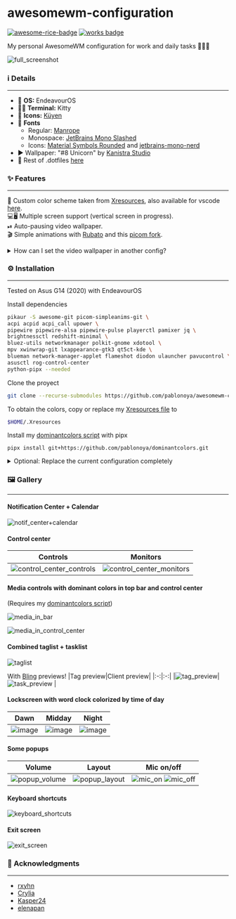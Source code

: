 # awesomewm-configuration
[![awesome-rice-badge](https://raw.githubusercontent.com/zemmsoares/awesome-rices/main/assets/awesome-rice-badge.svg)](https://github.com/zemmsoares/awesome-rices)
[![works badge](https://cdn.jsdelivr.net/gh/nikku/works-on-my-machine@v0.2.0/badge.svg)](https://github.com/nikku/works-on-my-machine)

My personal AwesomeWM configuration for work and daily tasks 👨🏼‍💻

![full_screenshot](https://github.com/pablonoya/awesomewm-configuration/assets/31524852/d151f061-00c6-4304-9fe4-ae33a6eb2285)



### ℹ️ Details
---
- 🐧 **OS:**  EndeavourOS
- 🧑‍💻 **Terminal:** Kitty
- 🌙 **Icons:** [Küyen](https://github.com/fabianalexisinostroza/Kuyen-icons)
- 🔡 **Fonts**
  - Regular: [Manrope](https://www.gent.media/manrope)
  - Monospace: [JetBrains Mono Slashed](https://github.com/sharpjs/JetBrainsMonoSlashed#installation)
  - Icons: [Material Symbols Rounded](https://github.com/google/material-design-icons/tree/master/variablefont) and [jetbrains-mono-nerd](https://archlinux.org/packages/community/any/ttf-jetbrains-mono-nerd/)
- ▶ Wallpaper: "#8 Unicorn" by [Kanistra Studio](https://www.artstation.com/artwork/Bmd6zm)
- 📄 Rest of .dotfiles [here](https://github.com/pablonoya/dotfiles)


### ✨ Features
---
🎨 Custom color scheme taken from [Xresources](https://github.com/pablonoya/dotfiles/blob/main/Xresources), also available for vscode [here](https://github.com/pablonoya/seramuriana).  
💻🖥 Multiple screen support (vertical screen in progress).  
⏯ Auto-pausing video wallpaper.  
🎬 Simple animations with [Rubato](https://github.com/andOrlando/rubato) and this [picom fork](https://github.com/fdev31/picom).

<details>
<summary>How can I set the video wallpaper in another config?</summary>

Set video wallpaper using [Awesome Away](https://github.com/shmilee/awesome-away) with a custom window name
https://github.com/pablonoya/awesomewm-configuration/blob/ed0b10fff129717ab1ff3b48abc56d7197345cf8/configuration/video_wallpaper.lua#L15-L26

and autostart this small script
https://github.com/pablonoya/awesomewm-configuration/blob/ed0b10fff129717ab1ff3b48abc56d7197345cf8/configuration/pause_videowallpaper#L3-L12 
</details>


### ⚙ Installation
---
Tested on Asus G14 (2020) with EndeavourOS

Install dependencies
```sh
pikaur -S awesome-git picom-simpleanims-git \
acpi acpid acpi_call upower \
pipewire pipewire-alsa pipewire-pulse playerctl pamixer jq \
brightnessctl redshift-minimal \
bluez-utils networkmanager polkit-gnome xdotool \
mpv xwinwrap-git lxappearance-gtk3 qt5ct-kde \
blueman network-manager-applet flameshot diodon ulauncher pavucontrol \
asusctl rog-control-center
python-pipx --needed
```
</details>

Clone the proyect
```sh
git clone --recurse-submodules https://github.com/pablonoya/awesomewm-configuration
```

To obtain the colors, copy or replace my [Xresources file](https://github.com/pablonoya/dotfiles/blob/main/Xresources) to
```sh
$HOME/.Xresources
```

Install my [dominantcolors script](https://github.com/pablonoya/dominantcolors) with pipx
```
pipx install git+https://github.com/pablonoya/dominantcolors.git
```

<details>
<summary>Optional: Replace the current configuration completely</summary>


```sh
mv awesomewm-configuration $HOME/.config/awesome
```
</details>


### 🖼 Gallery
---
#### Notification Center + Calendar  
![notif_center+calendar](https://github.com/pablonoya/awesomewm-configuration/assets/31524852/381a3fdd-7b64-4060-ac13-ac07e8f864e1)

#### Control center
|Controls|Monitors|
|:-:|:-:|
|![control_center_controls](https://user-images.githubusercontent.com/31524852/232521407-83232103-e1d9-40d7-a2cd-07cf5ddcecd2.png)|![control_center_monitors](https://user-images.githubusercontent.com/31524852/232395856-87c766c4-1058-408c-84f6-e481d9f649cd.png)    |

#### Media controls with dominant colors in top bar and control center
(Requires my [dominantcolors script](https://github.com/pablonoya/dominantcolors))

![media_in_bar](https://github.com/pablonoya/awesomewm-configuration/assets/31524852/e623bbc5-a7fd-4431-a758-08b10e3b8bad)

![media_in_control_center](https://github.com/pablonoya/awesomewm-configuration/assets/31524852/4fde20fb-ee94-4bfd-b163-ca6590204d74)


#### Combined taglist + tasklist
![taglist](https://user-images.githubusercontent.com/31524852/232517286-68d3a288-2f5d-4302-bfdb-663334f63f8a.png)

With [Bling](https://github.com/BlingCorp/bling) previews!
|Tag preview|Client preview|
|:-:|:-:|
|![tag_preview](https://user-images.githubusercontent.com/31524852/232521049-1462738a-d58b-473e-a0b8-1fbc72b345bc.png)|![task_preview](https://user-images.githubusercontent.com/31524852/232521057-253397c9-d0bc-499a-aa86-6de24ca126fe.png)  |

#### Lockscreen with word clock colorized by time of day
|Dawn|Midday|Night
|---|---|---|
|![image](https://user-images.githubusercontent.com/31524852/235561130-92c58246-4922-4343-bec6-2c00ef49fe3b.png)|![image](https://user-images.githubusercontent.com/31524852/235560816-588185cc-9696-43c5-b4a6-3bd30a609116.png)|![image](https://user-images.githubusercontent.com/31524852/235561459-06d1b240-0eb5-4724-9dc4-c14b965776cc.png)|

#### Some popups
|Volume|Layout|Mic on/off|
|---|---|---|
|![popup_volume](https://user-images.githubusercontent.com/31524852/232397220-13c26fdc-1ff2-44de-ab4b-68bcbbd047e9.png)|![popup_layout](https://user-images.githubusercontent.com/31524852/232397568-cfee5823-bb7a-4713-a85e-3ccff91fcad3.png)|![mic_on](https://user-images.githubusercontent.com/31524852/232519388-a82a77af-2c01-416b-bbaa-f1e7547103bc.png) ![mic_off](https://user-images.githubusercontent.com/31524852/232519380-ef0ff15f-ad79-43fc-82f9-7346ebfd223f.png)|

#### Keyboard shortcuts
![keyboard_shortcuts](https://user-images.githubusercontent.com/31524852/232522652-dad0f836-6ea0-4d73-aa56-5ea85f241925.png)

#### Exit screen
![exit_screen](https://github.com/pablonoya/awesomewm-configuration/assets/31524852/d6b8bfe4-8677-4487-9f8c-cfcea42b61b1)


### 🤍 Acknowledgments
---
- [rxyhn](https://github.com/rxyhn)
- [Crylia](https://github.com/Crylia)
- [Kasper24](https://github.com/Kasper24)
- [elenapan](https://github.com/elenapan)
